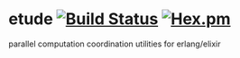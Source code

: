 etude [![Build Status](https://travis-ci.org/camshaft/etude.png?branch=master)](https://travis-ci.org/camshaft/etude) [![Hex.pm](https://img.shields.io/hexpm/v/etude.svg)](https://hex.pm/packages/etude)
====

parallel computation coordination utilities for erlang/elixir
